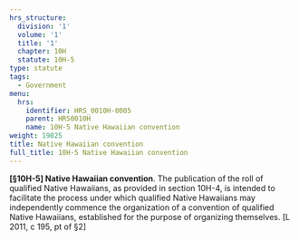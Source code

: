 ```yaml
---
hrs_structure:
  division: '1'
  volume: '1'
  title: '1'
  chapter: 10H
  statute: 10H-5
type: statute
tags:
  - Government
menu:
  hrs:
    identifier: HRS_0010H-0005
    parent: HRS0010H
    name: 10H-5 Native Hawaiian convention
weight: 19025
title: Native Hawaiian convention
full_title: 10H-5 Native Hawaiian convention
---
```

**[§10H-5] Native Hawaiian convention**. The publication of the roll of qualified Native Hawaiians, as provided in section 10H-4, is intended to facilitate the process under which qualified Native Hawaiians may independently commence the organization of a convention of qualified Native Hawaiians, established for the purpose of organizing themselves. [L 2011, c 195, pt of §2]